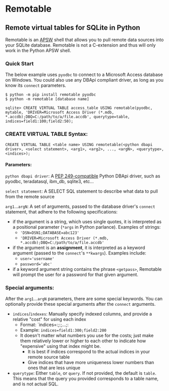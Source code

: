 # Remotable
## Remote virtual tables for SQLite in Python

Remotable is an <a href='https://github.com/rogerbinns/apsw'>APSW</a> shell that allows you to pull remote data sources into your SQLite database.  Remotable is not a C-extension and thus will only work in the Python APSW shell.

### Quick Start

The below example uses `pyodbc` to connect to a Microsoft Access database on Windows.  You could also use any DBApi compliant driver, as long as you know its `connect` parameters.
```
$ python -m pip install remotable pyodbc
$ python -m remotable [database name]

sqlite> CREATE VIRTUAL TABLE access_table USING remotable(pyodbc, mytable, 'DRIVER=Microsoft Access Driver (*.mdb, *.accdb);DBQ=C:/path/to/a/file.accdb', querytype=table, indices=field1:100;field2:50);

```

### CREATE VIRTUAL TABLE Syntax:

```
CREATE VIRTUAL TABLE <table name> USING remotetable(<python dbapi driver>, <select statement>, <arg1>, <arg2>, ..., <argN>, <querytype>, <indices>);
```

#### Parameters:

`python dbapi driver`: A <a href='https://peps.python.org/pep-0249/'>PEP 249-compatible</a> Python DBApi driver, such as pyodbc, teradatasql, ibm_db, sqlite3, etc...

`select statement`: A SELECT SQL statement to describe what data to pull from the remote source

`arg1`...`argN`: A set of arguments, passed to the database driver's `connect` statement, that adhere to the following specifications:
 - if the argument is a string, which uses single quotes, it is interpreted as a positional parameter (`*args` in Python parlance). Examples of strings:
   - `'DSN=DSN1;DATABASE=abc123'`
   - `'DRIVER=Microsoft Access Driver (*.mdb, *.accdb);DBQ=C:/path/to/a/file.accdb'`
 - if the argument is an **assignment**, it is interpreted as a keyword argument (passed to the `connect`'s `**kwargs`). Examples include:
   - `user='username'`
   - `password='abc'`
- if a keyword argument string contains the phrase `<getpass>`, Remotable will prompt the user for a password for that given argument.

### Special arguments:

After the `arg1`...`argN` parameters, there are some special keywords. You can optionally provide these special arguments after the `connect` arguments.
  - `indices`/`indexes`: Manually specify indexed columns, and provide a relative "cost" for using each index
    - Format: `indices=<index1>:<cost1>;<index2>:<cost2>;...;<indexN>:<costN>
    - Example: `indices=field1:300;field2:200`
    - It doesn't matter what numbers you use for the costs; just make them relatively lower or higher to each other to indicate how "expensive" using that index might be.
      - It is best if indices correspond to the actual indices in your remote source table
      - Give indices that have more uniqueness lower numbers than ones that are less unique
  - `querytype`: Either `table`, or `query`.  If not provided, the default is `table`.  This means that the query you provided corresponds to a table name, and is not actual SQL.



